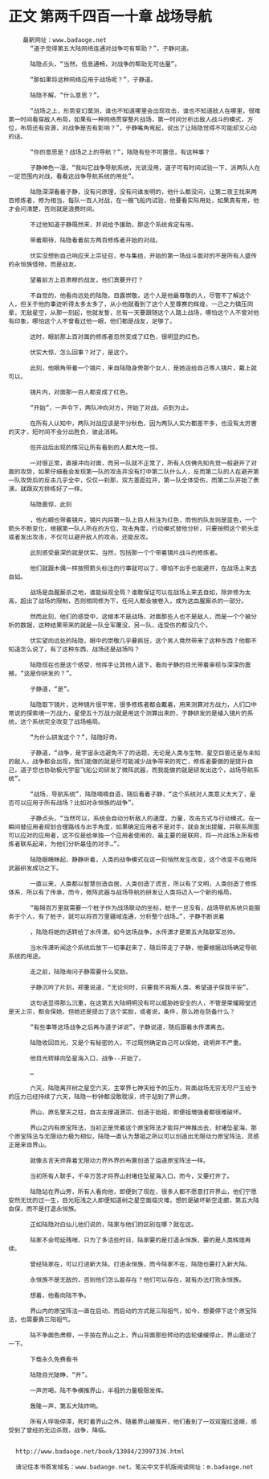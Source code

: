 # 正文 第两千四百一十章 战场导航
        最新网址：www.badaoge.net
          “道子觉得第五大陆网络连通对战争可有帮助？”，子静问道。
      
          陆隐点头，“当然，信息通畅，对战争的帮助无可估量”。
      
          “那如果将这种网络应用于战场呢？”，子静道。
      
          陆隐不解，“什么意思？”。
      
          “战场之上，形势变幻莫测，谁也不知道哪里会出现攻击，谁也不知道敌人在哪里，很难第一时间看穿敌人布局，如果有一种网络贯穿整片战场，第一时间分析出敌人战斗的模式，方位，布局还有资源，对战争是否有影响？”，子静嘴角弯起，说出了让陆隐觉得不可能却又心动的话。
      
          “你的意思是？战场之上的导航？”，陆隐有些不可置信，有这种事？
      
          子静神色一凛，“我叫它战争导航系统，光说没用，道子可有时间试验一下，派两队人在一定范围内对战，看看这战争导航系统的用处”。
      
          陆隐深深看着子静，没有问原理，没有问谁发明的，他什么都没问，让第二夜王找来两百修炼者，修为相当，每队一百人对战，在一艘飞船内试验，他要看实际用处，如果真有用，他才会问清楚，否则就是浪费时间。
      
          不过他知道子静既然来，并说给予援助，那这个系统肯定有用。
      
          带着期待，陆隐看着前方两百修炼者开始的对战。
      
          伏实没想到自己响应天上宗征召，参与集结，开始的第一场战斗面对的不是所有人盛传的永恒族怪物，而是战友。
      
          望着前方上百肃穆的战友，他们真要开打？
      
          不自觉的，他看向远处的陆隐，目露崇敬，这个人是他最尊敬的人，尽管不了解这个人，但关于他的事迹听得太多太多了，从小他就看到了这个人至尊赛的辉煌，一己之力镇压同辈，无敌星空，从那一刻起，他就发誓，总有一天要跟随这个人踏上战场，哪怕这个人不曾对他有印象，哪怕这个人不曾看过他一眼，他们都是战友，足够了。
      
          这时，眼前那上百对面的修炼者忽然变成了红色，很明显的红色。
      
          伏实大惊，怎么回事？对了，是这个。
      
          此刻，他眼角带着一个镜片，来自陆隐身旁那个女人，是她送给自己等人镜片，戴上就可以。
      
          镜片内，对面那一百人都变成了红色。
      
          “开始”，一声令下，两队冲向对方，开始了对战，点到为止。
      
          在所有人认知中，两队对战应该是平分秋色，因为两队人实力都差不多，也没有太厉害的天才，短时间不会分出胜负，彼此消耗。
      
          但开战后出现的情况让所有看到的人都大吃一惊。
      
          一对很正常，直接冲向对面，而另一队就不正常了，所有人仿佛先知先觉一般避开了对面的攻势，如果仔细看会发现第一队的攻击并没有打中第二队什么人，反而第二队的人在避开第一队攻势后的反击几乎全中，仅仅一刹那，双方差距拉开，第一队全体受伤，而第二队开始了表演，就跟双方排练好了一样。
      
          陆隐震惊，此刻
      
          ，他右眼也带着镜片，镜片内将第一队上百人标注为红色，而他的队友则是蓝色，一个箭头不断变化，根据第一队人所在的方位，攻击角度，行动模式替他分析，只要按照这个箭头走或者发出攻击，不仅可以避开敌人的攻击，还能反攻。
      
          此刻感受最深的就是伏实，当然，包括那一个个带着镜片战斗的修炼者。
      
          他们就跟木偶一样按照箭头标注的行事就可以了，哪怕不出手也能避开，在战场上来去自如。
      
          战场是血腥厮杀之地，谁能纵观全局？谁敢保证可以在战场上来去自如，除非修为太高，超出了战场的限制，否则相同修为下，任何人都会被卷入，成为这血腥厮杀的一部分。
      
          然而此刻，他们的感受中，这根本不是战场，对面那些人也不是敌人，而是一个个被分析的数据，这种结果带来的就是一队全军覆没，另一队，连受伤的都没几个。
      
          伏实望向远处的陆隐，眼中的崇敬几乎要疯狂，这个男人竟然带来了这种东西？他都不知道怎么说了，有了这种东西，战场还是战场吗？
      
          陆隐现在也是这个感受，他挥手让其他人退下，看向子静的目光带着审视与深深的震撼，“这是你研发的？”。
      
          子静道，“是”。
      
          陆隐取下镜片，这种镜片很平常，很多修炼者都会戴着，用来测算对方战力，人们口中常说的探索境一万战力，星使五十万战力就是用这个测算出来的，子静研发的是植入镜片的系统，这个系统完全改变了战场格局。
      
          “为什么研发这个？”，陆隐好奇。
      
          子静道，“战争，是宇宙永远避免不了的话题，无论是人类与生物，星空巨兽还是与未知的敌人，战争都会出现，我们能做的就是尽可能减少战争带来的死亡，修炼者要做的是提升自己，道子您也协助极光宇宙飞船公司研发了微阵武器，而我能做的就是研发出这个，战场导航系统”。
      
          “战场，导航系统”，陆隐喃喃自语，随后看着子静，“这个系统对人类意义太大了，是否可以应用于所有战场？比如对永恒族的战争”。
      
          子静点头，“当然可以，系统会自动分析敌人的速度，力量，攻击方式与行动模式，在一瞬间替应用者规划合理路线与出手角度，如果确定应用者不是对手，就会发出提醒，并联系周围可以应对的应用者，这不仅是给单独一个应用者使用的，最主要的是联网，将一片战场上所有修炼者联系起来，为他们分析最佳的对手…”。
      
          陆隐眼睛眯起，静静听着，人类的战争模式在这一刻悄然发生改变，这个改变不在微阵武器研发成功之下。
      
          一直以来，人类都以智慧创造自居，人类创造了谎言，所以有了文明，人类创造了修炼体系，所以有了传承，而今，微阵武器与战场导航的研发让人类将迈入一个新的格局。
      
          “每隔百万里就需要一个桩子作为战场联动的坐标，桩子一旦没有，战场导航系统只能服务于个人，有了桩子，就可以将百万里疆域连通，分析整个战场…”，子静不断说着
      
          ，陆隐将她的话转给了水传潇，如今这场战争，水传潇才是第五大陆联军总帅。
      
          当水传潇听闻这个系统后放下一切事赶来了，随后带走了子静，他要根据战场确定导航系统的用途。
      
          走之前，陆隐询问子静需要什么奖励。
      
          子静沉吟了片刻，郑重说道，“无论何时，只要我不背叛人类，希望道子保我平安”。
      
          这句话显得那么沉重，在这第五大陆明明没有可以威胁她安全的人，不管是荣耀殿堂还是天上宗，都会保她，但她还是提出了这个奖励，或者说，条件，那么她在防备什么？
      
          “有些事等这场战争之后再与道子详说”，子静说道，随后跟着水传潇离去。
      
          陆隐收回目光，又是个有秘密的人，不过既然确定自己可以保她，说明并不严重。
      
          他目光转移向坠星海入口，战争--开始了。
      
          …
      
          六天，陆隐离开树之星空六天，主宰界七神天给予的压力，背面战场无穷无尽尸王给予的压力已经持续了六天，陆隐一秒钟都没敢耽误，终于站到了界山旁。
      
          界山，原名擎天之柱，自古支撑道源宗，创造于始祖，即便祖境强者都很难破坏。
      
          界山之内有原宝阵法，当初正是凭着这个原宝阵法才能将尸神推出去，封堵坠星海，那个原宝阵法与无限动力极为相似，陆隐一直认为慧祖之所以可以创造出无限动力原宝阵法，灵感正是来自界山。
      
          就像古言天师靠着无限动力界外界的布置创造了运道原宝阵法一样。
      
          当初所有人联手，千辛万苦才将界山封堵住坠星海入口，而今，又要打开了。
      
          陆隐站在界山旁，所有人看向他，即便到了现在，很多人都不愿意打开界山，他们宁愿安然无忧的过一生，目光短浅之人即便知道树之星空面临灾难，想的是破坏新空走廊，第五大陆自保，而不是打退永恒族。
      
          正如陆隐对白仙儿他们说的，陆家与他们的区别在哪？就在这。
      
          陆家不会苟延残喘，只为了多活些时日，陆家要的是打退永恒族，要的是人类辉煌再续。
      
          曾经陆家在，可以打进新大陆，打进永恒族，而今陆家不在，陆隐也要打入新大陆。
      
          永恒族不是无敌的，否则他们怎么能存在？他们可以存在，就有办法打败永恒族。
      
          想着，他看向陆不争。
      
          界山内的原宝阵法一直在启动，而启动的方式是三阳祖气，如今，想要停下这个原宝阵法，也需要靠三阳祖气。
      
          陆不争面色肃穆，一手按在界山之上，界山背面那些转动的齿轮缓缓停止，界山震动了一下。
      
          下载永久免费看书
      
          陆隐目光陡睁，“开”。
      
          一声厉喝，陆不争横推界山，半祖的力量极限发挥。
      
          轰隆一声，第五大陆炸响。
      
          所有人呼吸停滞，死盯着界山之外，随着界山被推开，他们看到了一双双猩红竖眼，感受到了曾经的无边杀戮，战争，降临。
      
      
      http://www.badaoge.net/book/13084/23997336.html
      
      请记住本书首发域名：www.badaoge.net。笔尖中文手机版阅读网址：m.badaoge.net